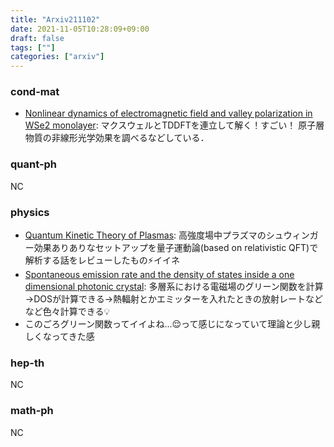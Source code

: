 ```yaml
---
title: "Arxiv211102"
date: 2021-11-05T10:28:09+09:00
draft: false
tags: [""]
categories: ["arxiv"]
---
```

### cond-mat
- [Nonlinear dynamics of electromagnetic field and valley polarization in WSe2 monolayer](https://arxiv.org/abs/2111.00690):
  マクスウェルとTDDFTを連立して解く！すごい！
原子層物質の非線形光学効果を調べるなどしている．


### quant-ph
NC


### physics
- [Quantum Kinetic Theory of Plasmas](https://arxiv.org/abs/2111.00994):
  高強度場中プラズマのシュウィンガー効果ありありなセットアップを量子運動論(based on relativistic QFT)で解析する話をレビューしたもの⚡イイネ
- [Spontaneous emission rate and the density of states inside a one dimensional photonic crystal](https://arxiv.org/abs/2111.00571):
  多層系における電磁場のグリーン関数を計算→DOSが計算できる→熱輻射とかエミッターを入れたときの放射レートなどなど色々計算できる💡
- このごろグリーン関数ってイイよね...😌って感じになっていて理論と少し親しくなってきた感

### hep-th
NC


### math-ph
NC
